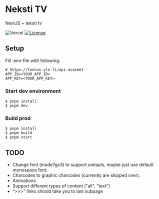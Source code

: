 # Neksti TV

NextJS + teksti tv

![Vercel](https://vercelbadge.vercel.app/api/attlii/neksti-tv)
[![License](https://img.shields.io/badge/License-Apache_2.0-blue.svg)](https://opensource.org/licenses/Apache-2.0)

## Setup

Fill .env-file with following:

```
# https://tunnus.yle.fi/api-avaimet
APP_ID=<YOUR_APP_ID>
APP_KEY=<YOUR_APP_KEY>
```

### Start dev environment

```ssh
$ pnpm install
$ pnpm dev
```

### Build prod

```ssh
$ pnpm install
$ pnpm build
$ pnpm start
```

## TODO

- Change font (mode7gx3) to support umlauts, maybe just use default monospace font.
- Charcodes to graphic charcodes (currently are skipped over).
- Animations
- Support different types of content ("all", "text")
- ">>>" links should take you to last subpage

